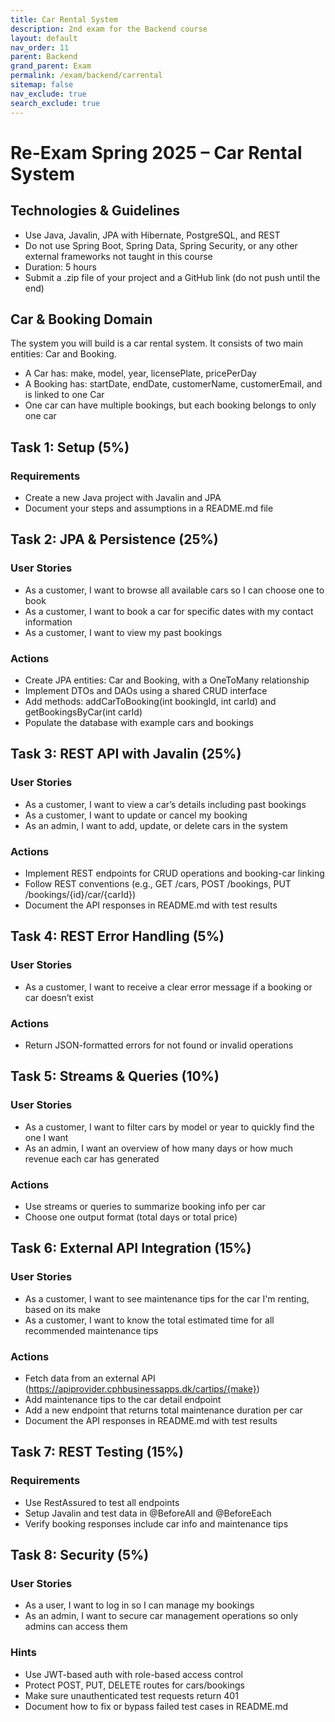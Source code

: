 ```yaml
---
title: Car Rental System
description: 2nd exam for the Backend course
layout: default
nav_order: 11
parent: Backend
grand_parent: Exam
permalink: /exam/backend/carrental
sitemap: false
nav_exclude: true
search_exclude: true
---
```


# Re-Exam Spring 2025 – Car Rental System
## Technologies & Guidelines
- Use Java, Javalin, JPA with Hibernate, PostgreSQL, and REST
- Do not use Spring Boot, Spring Data, Spring Security, or any other external frameworks not taught in this course
- Duration: 5 hours
- Submit a .zip file of your project and a GitHub link (do not push until the end)

## Car & Booking Domain
The system you will build is a car rental system. It consists of two main entities: Car and Booking.
- A Car has: make, model, year, licensePlate, pricePerDay
- A Booking has: startDate, endDate, customerName, customerEmail, and is linked to one Car
- One car can have multiple bookings, but each booking belongs to only one car

## Task 1: Setup (5%)
### Requirements
- Create a new Java project with Javalin and JPA
- Document your steps and assumptions in a README.md file

## Task 2: JPA & Persistence (25%)
### User Stories
- As a customer, I want to browse all available cars so I can choose one to book
- As a customer, I want to book a car for specific dates with my contact information
- As a customer, I want to view my past bookings

### Actions
- Create JPA entities: Car and Booking, with a OneToMany relationship
- Implement DTOs and DAOs using a shared CRUD interface
-  Add methods: addCarToBooking(int bookingId, int carId) and getBookingsByCar(int carId)
-  Populate the database with example cars and bookings

## Task 3: REST API with Javalin (25%)
### User Stories
- As a customer, I want to view a car’s details including past bookings
- As a customer, I want to update or cancel my booking
- As an admin, I want to add, update, or delete cars in the system

### Actions
- Implement REST endpoints for CRUD operations and booking-car linking
- Follow REST conventions (e.g., GET /cars, POST /bookings, PUT /bookings/{id}/car/{carId})
- Document the API responses in README.md with test results

## Task 4: REST Error Handling (5%)
### User Stories
- As a customer, I want to receive a clear error message if a booking or car doesn’t exist

### Actions
- Return JSON-formatted errors for not found or invalid operations

## Task 5: Streams & Queries (10%)
### User Stories
- As a customer, I want to filter cars by model or year to quickly find the one I want
- As an admin, I want an overview of how many days or how much revenue each car has generated

### Actions
- Use streams or queries to summarize booking info per car
- Choose one output format (total days or total price)

## Task 6: External API Integration (15%)
### User Stories
- As a customer, I want to see maintenance tips for the car I'm renting, based on its make
- As a customer, I want to know the total estimated time for all recommended maintenance tips

### Actions
- Fetch data from an external API (https://apiprovider.cphbusinessapps.dk/cartips/{make})
- Add maintenance tips to the car detail endpoint
- Add a new endpoint that returns total maintenance duration per car
- Document the API responses in README.md with test results

## Task 7: REST Testing (15%)
### Requirements
- Use RestAssured to test all endpoints
- Setup Javalin and test data in @BeforeAll and @BeforeEach
- Verify booking responses include car info and maintenance tips

## Task 8: Security (5%)

### User Stories
- As a user, I want to log in so I can manage my bookings
- As an admin, I want to secure car management operations so only admins can access them

### Hints
- Use JWT-based auth with role-based access control
- Protect POST, PUT, DELETE routes for cars/bookings
- Make sure unauthenticated test requests return 401
- Document how to fix or bypass failed test cases in README.md
